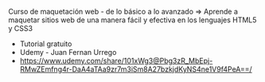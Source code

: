 Curso de maquetación web - de lo básico a lo avanzado => Aprende a maquetar sitios web de una manera fácil y efectiva en los lenguajes HTML5 y CSS3

  * Tutorial gratuito
  * Udemy - Juan Fernan Urrego
  * https://www.udemy.com/share/101xWg3@Pbg3zR_MbEpj-RMwZEmfng4r-DaA4aTAa9zr7m3iSm8A27bzkjdKyNS4ne1V9f4PeA==/
    
